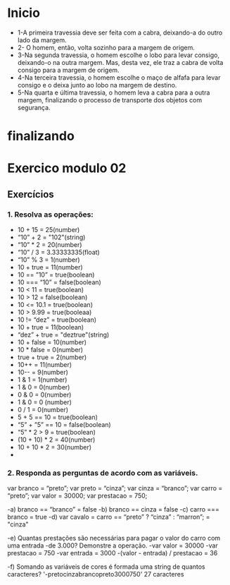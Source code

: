 # Inicio
- 1-A primeira travessia deve ser feita com a cabra, deixando-a do outro lado da margem.
- 2- O homem, então, volta sozinho para a margem de origem. 
- 3-Na segunda travessia, o homem escolhe o lobo para levar consigo, deixando-o na outra margem. Mas, desta vez, ele traz a cabra de volta consigo para a margem de origem.
- 4-Na terceira travessia, o homem escolhe o maço de alfafa para levar consigo e o deixa junto ao lobo na margem de destino. 
- 5-Na quarta e última travessia, o homem leva a cabra para a outra margem, finalizando o processo de transporte dos objetos com segurança.
# finalizando



# Exercico modulo 02

## Exercícios
### 1. Resolva as operações:
- 10 + 15 = 25(number)
- “10” + 2 = "102"(string)
- “10” * 2 = 20(number)
- “10” / 3 = 3.33333335(float)
- “10” % 3 = 1(number)
- 10 + true = 11(number)
- 10 == ”10” = true(boolean)
- 10 === “10” = false(boolean)
- 10 < 11 = true(boolean)
- 10 > 12 = false(boolean)
- 10 <= 10.1 = true(boolean)
- 10 > 9.99 = true(booleaa)
- 10 != “dez” = true(boolean)
- 10 + true = 11(boolean)
- “dez” + true = "deztrue"(string)
- 10 + false = 10(number)
- 10 * false = 0(number)
- true + true = 2(number)
- 10++ = 11(number)
- 10-- = 9(number)
- 1 & 1 = 1(number)
- 1 & 0 = 0(number)
- 0 & 0 = 0(number)
- 1 & 0 = 0 (number)
- 0 / 1 = 0(number)
- 5 + 5 == 10 = true(boolean)
- “5” + ”5” == 10 = false(boolean)
- “5” * 2 > 9 = true(boolean)
- (10 + 10) * 2 = 40(number)
- 10 + 10 * 2 = 30(number)
- 
### 2. Responda as perguntas de acordo com as variáveis.
var branco = “preto”;
var preto = “cinza”;
var cinza = “branco”;
var carro = “preto”;
var valor = 30000;
var prestacao = 750;

-a) branco == “branco” = false
-b) branco == cinza = false
-c) carro === branco = true
-d) var cavalo = carro == “preto” ? “cinza” : “marron”; = "cinza"

-e) Quantas prestações são necessárias para pagar o valor do carro com uma entrada
-de 3.000? Demonstre a operação.
-var valor = 30000
-var prestacao = 750
-var entrada = 3000
-(valor - entrada) / prestacao = 36

-f) Somando as variáveis de cores é formada uma string de quantos caracteres?
'-pretocinzabrancopreto3000750' 27 caracteres
